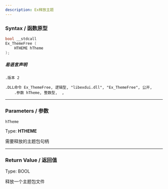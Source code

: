 ```yaml
---
description: Ex释放主题
---
```


### Syntax / 函数原型

```C++
bool __stdcall 
Ex_ThemeFree (
    HTHEME hTheme
);
```

##### 易语言声明

```Elang
.版本 2

.DLL命令 Ex_ThemeFree, 逻辑型, "libexdui.dll", "Ex_ThemeFree", 公开, 
    .参数 hTheme, 整数型,  , 
```

---

### Parameters / 参数

`hTheme`

Type: **HTHEME**

需要释放的主题包句柄

---

### Return Value / 返回值

Type: BOOL

释放一个主题包文件